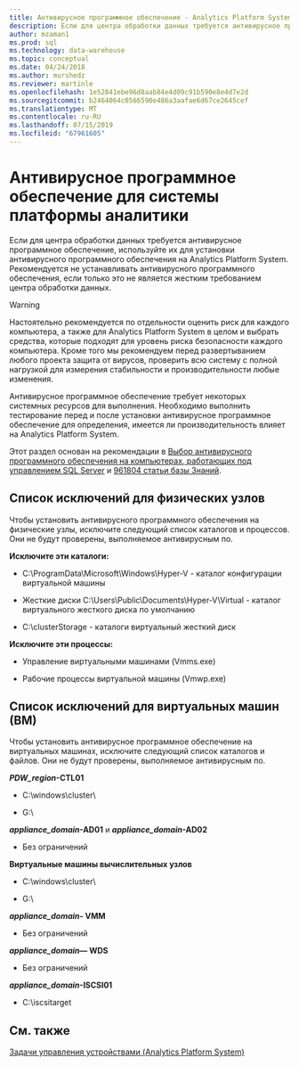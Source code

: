 ```yaml
---
title: Антивирусное программное обеспечение - Analytics Platform System | Документация Майкрософт
description: Если для центра обработки данных требуется антивирусное программное обеспечение, используйте их для установки антивирусного программного обеспечения на Analytics Platform System. Рекомендуется не устанавливать антивирусного программного обеспечения, если только это не является жестким требованием центра обработки данных.
author: mzaman1
ms.prod: sql
ms.technology: data-warehouse
ms.topic: conceptual
ms.date: 04/24/2018
ms.author: murshedz
ms.reviewer: martinle
ms.openlocfilehash: 1e52841ebe96d8aab84e4d09c91b590e8e4d7e2d
ms.sourcegitcommit: b2464064c0566590e486a3aafae6d67ce2645cef
ms.translationtype: MT
ms.contentlocale: ru-RU
ms.lasthandoff: 07/15/2019
ms.locfileid: "67961605"
---
```

# <a name="antivirus-software-for-analytics-platform-system"></a>Антивирусное программное обеспечение для системы платформы аналитики
Если для центра обработки данных требуется антивирусное программное обеспечение, используйте их для установки антивирусного программного обеспечения на Analytics Platform System. Рекомендуется не устанавливать антивирусного программного обеспечения, если только это не является жестким требованием центра обработки данных.  
  
> [!WARNING]  
> Настоятельно рекомендуется по отдельности оценить риск для каждого компьютера, а также для Analytics Platform System в целом и выбрать средства, которые подходят для уровень риска безопасности каждого компьютера. Кроме того мы рекомендуем перед развертыванием любого проекта защита от вирусов, проверить всю систему с полной нагрузкой для измерения стабильности и производительности любые изменения.  
>   
> Антивирусное программное обеспечение требует некоторых системных ресурсов для выполнения. Необходимо выполнить тестирование перед и после установки антивирусное программное обеспечение для определения, имеется ли производительность влияет на Analytics Platform System.  
  
Этот раздел основан на рекомендации в [Выбор антивирусного программного обеспечения на компьютерах, работающих под управлением SQL Server](https://support.microsoft.com/kb/309422) и [961804 статьи базы Знаний](https://support.microsoft.com/kb/961804/en-us).  
  
## <a name="exclusion-list-for-physical-hosts"></a>Список исключений для физических узлов  
Чтобы установить антивирусного программного обеспечения на физические узлы, исключите следующий список каталогов и процессов. Они не будут проверены, выполняемое антивирусным по.  
  
**Исключите эти каталоги:**  
  
-   C:\ProgramData\Microsoft\Windows\Hyper-V - каталог конфигурации виртуальной машины  
  
-   Жесткие диски C:\Users\Public\Documents\Hyper-V\Virtual - каталог виртуального жесткого диска по умолчанию  
  
-   C:\clusterStorage - каталоги виртуальный жесткий диск  
  
**Исключите эти процессы:**  
  
-   Управление виртуальными машинами (Vmms.exe)  
  
-   Рабочие процессы виртуальной машины (Vmwp.exe)  
  
## <a name="exclusion-list-for-virtual-machines-vms"></a>Список исключений для виртуальных машин (ВМ)  
Чтобы установить антивирусное программное обеспечение на виртуальных машинах, исключите следующий список каталогов и файлов. Они не будут проверены, выполняемое антивирусным по.  
  
**_PDW_region_-CTL01**  
  
-   C:\windows\cluster\  
  
-   G:\  
  
**_appliance_domain_-AD01** и  **_appliance_domain_-AD02**  
  
-   Без ограничений  
  
**Виртуальные машины вычислительных узлов**  
  
-   C:\windows\cluster\  
  
-   G:\  
  
**_appliance_domain_- VMM**  
  
-   Без ограничений  
  
**_appliance_domain_— WDS**  
  
-   Без ограничений  
  
**_appliance_domain_-ISCSI01**  
  
-   C:\iscsitarget  
  
## <a name="see-also"></a>См. также  
[Задачи управления устройствами &#40;Analytics Platform System&#41;](appliance-management-tasks.md)  
  

